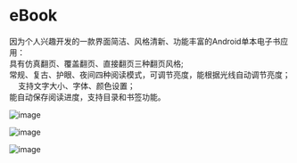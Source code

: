# eBook
因为个人兴趣开发的一款界面简洁、风格清新、功能丰富的Android单本电子书应用：     
具有仿真翻页、覆盖翻页、直接翻页三种翻页风格;           
常规、复古、护眼、夜间四种阅读模式，可调节亮度，能根据光线自动调节亮度；           
支持文字大小、字体、颜色设置；                   
能自动保存阅读进度，支持目录和书签功能。                    

![image](https://github.com/yuyangXu0222/eBook/blob/master/screenshot/flip.gif)    
     
      
![image](https://github.com/yuyangXu0222/eBook/blob/master/screenshot/function_1.gif)   
    
    
![image](https://github.com/yuyangXu0222/eBook/blob/master/screenshot/function_2.gif)   


